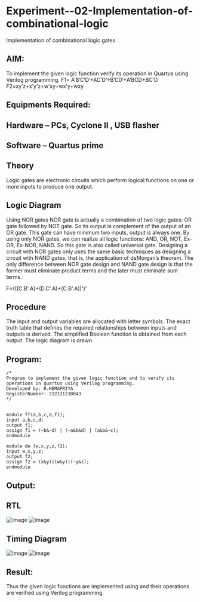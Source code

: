 # Experiment--02-Implementation-of-combinational-logic
Implementation of combinational logic gates
 
## AIM:
To implement the given logic function verify its operation in Quartus using Verilog programming.
 F1= A’B’C’D’+AC’D’+B’CD’+A’BCD+BC’D
F2=xy’z+x’y’z+w’xy+wx’y+wxy
 
 
 
## Equipments Required:
## Hardware – PCs, Cyclone II , USB flasher
## Software – Quartus prime


## Theory
 Logic gates are electronic circuits which perform logical functions on one or more inputs to produce one output.



## Logic Diagram
Using NOR gates NOR gate is actually a combination of two logic gates: OR gate followed by NOT gate. So its output is complement of the output of an OR gate. This gate can have minimum two inputs, output is always one. By using only NOR gates, we can realize all logic functions: AND, OR, NOT, Ex-OR, Ex-NOR, NAND. So this gate is also called universal gate. Designing a circuit with NOR gates only uses the same basic techniques as designing a circuit with NAND gates; that is, the application of deMorgan’s theorem. The only difference between NOR gate design and NAND gate design is that the former must eliminate product terms and the later must eliminate sum terms.

F=(((C.B'.A)+(D.C'.A)+(C.B'.A))')'
## Procedure
The input and output variables are allocated with letter symbols. The exact truth table that defines the required relationships between inputs and outputs is derived. The simplified Boolean function is obtained from each output. The logic diagram is drawn.


## Program:
~~~
/*
Program to implement the given logic function and to verify its operations in quartus using Verilog programming.
Developed by: R.HEMAPRIYA
RegisterNumber: 212221230043 
*/
~~~
~~~

module ff(a,b,c,d,f1);
input a,b,c,d;
output f1;
assign f1 = (~b&~d) | (~a&b&d) | (a&b&~c);
endmodule

module de (w,x,y,z,f2);
input w,x,y,z;
output f2;
assign f2 = (x&y)|(w&y)|(~y&z);
endmodule
~~~

## Output:
## RTL
![image](https://user-images.githubusercontent.com/94184828/233140197-b0ac2a7a-3a68-4b22-9fa4-f32238714772.png)
![image](https://user-images.githubusercontent.com/94184828/233140481-3ed8d231-7a75-4f40-8e22-d4138dfabd83.png)


## Timing Diagram
![image](https://user-images.githubusercontent.com/94184828/233140767-d3d8b21b-e6b0-43f4-9bd8-45a5d0b74985.png)
![image](https://user-images.githubusercontent.com/94184828/233140873-7766925f-1d86-4e18-955f-37faf76323a6.png)

## Result:
Thus the given logic functions are implemented using  and their operations are verified using Verilog programming.
